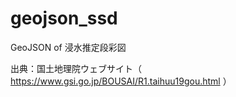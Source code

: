 # geojson_ssd
GeoJSON of 浸水推定段彩図

出典：国土地理院ウェブサイト（ https://www.gsi.go.jp/BOUSAI/R1.taihuu19gou.html ）
